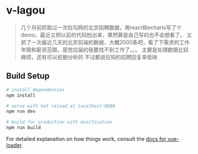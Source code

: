 # v-lagou

> 几个月前抓取过一次拉勾网的北京招聘数据，用react和echarts写了个demo。最近又把以前的代码刨出来，果然算是自己写的也不会想看了。
> 又抓了一次最近几天的北京前端的数据，大概2000条吧，看了下需求的工作年限和薪资范围，感觉应届的我要找不到工作了。。。
> 主要是处理数据比较麻烦，还有可以挖掘分析的
> 不过都说拉钩的招聘回复率低呐

## Build Setup

``` bash
# install dependencies
npm install

# serve with hot reload at localhost:8080
npm run dev

# build for production with minification
npm run build
```

For detailed explanation on how things work, consult the [docs for vue-loader](http://vuejs.github.io/vue-loader).
